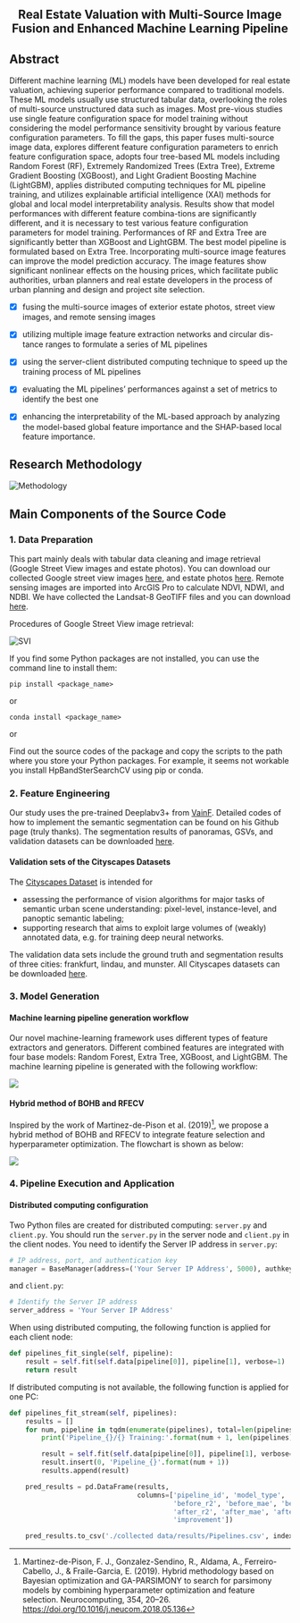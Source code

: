 



<h2 align="center">Real Estate Valuation with Multi-Source Image Fusion and Enhanced Machine Learning Pipeline
</h2>



## Abstract

Different machine learning (ML) models have been developed for real estate valuation, achieving superior performance compared to traditional models. These ML models usually use structured tabular data, overlooking the roles of multi-source unstructured data such as images. Most pre-vious studies use single feature configuration space for model training without considering the model performance sensitivity brought by various feature configuration parameters. To fill the gaps, this paper fuses multi-source image data, explores different feature configuration parameters to enrich feature configuration space, adopts four tree-based ML models including Random Forest (RF), Extremely Randomized Trees (Extra Tree), Extreme Gradient Boosting (XGBoost), and Light Gradient Boosting Machine (LightGBM), applies distributed computing techniques for ML pipeline training, and utilizes explainable artificial intelligence (XAI) methods for global and local model interpretability analysis. Results show that model performances with different feature combina-tions are significantly different, and it is necessary to test various feature configuration parameters for model training. Performances of RF and Extra Tree are significantly better than XGBoost and LightGBM. The best model pipeline is formulated based on Extra Tree. Incorporating multi-source image features can improve the model prediction accuracy. The image features show significant nonlinear effects on the housing prices, which facilitate public authorities, urban planners and real estate developers in the process of urban planning and design and project site selection.

- [x] fusing the multi-source images of exterior estate photos, street view images, and remote sensing images
- [x] utilizing multiple image feature extraction networks and circular dis-tance ranges to formulate a series of ML pipelines
- [x] using the server-client distributed computing technique to speed up the training process of ML pipelines
- [x] evaluating the ML pipelines’ performances against a set of metrics to identify the best one
- [x] enhancing the interpretability of the ML-based approach by analyzing the model-based global feature importance and the SHAP-based local feature importance.


## Research Methodology

![Methodology](https://github.com/Linhkust/Novel-ML-framework-for-residential-property-valuation/blob/main/paper%20images/image-new%20method_V1.png)



## Main Components of the Source Code

### 1. Data Preparation

This part mainly deals with tabular data cleaning and image retrieval (Google Street View images and estate photos). You can download our collected Google street view images [here](https://pan.quark.cn/s/b7befcbb258d), and estate photos [here](https://pan.baidu.com/s/14Ki5E8FDu3HdqKUSosJXqw?pwd=irhh ). Remote sensing images are imported into ArcGIS Pro to calculate NDVI, NDWI, and NDBI. We have collected the Landsat-8 GeoTIFF files and you can download [here](https://pan.quark.cn/s/ec04f161b51b). 



Procedures of Google Street View image retrieval:

![SVI](https://github.com/Linhkust/Novel-ML-framework-for-residential-property-valuation/blob/main/paper%20images/image-SVI%20collection.png)



If you find some Python packages are not installed, you can use the command line to install them:

```
pip install <package_name>
```

or

```
conda install <package_name>
```

or

Find out the source codes of the package and copy the scripts to the path where you store your Python packages. For example, it seems not workable you install HpBandSterSearchCV using pip or conda.

### 2. Feature Engineering

Our study uses the pre-trained Deeplabv3+ from [VainF](https://github.com/VainF/DeepLabV3Plus-Pytorch). Detailed codes of how to implement the semantic segmentation can be found on his Github page (truly thanks). The segmentation results of panoramas, GSVs, and validation datasets can be downloaded [here](https://drive.google.com/file/d/1kRfEm9HWoQXxguyI13AsyQwEFI_i2QR4/view?usp=sharing).

#### Validation sets of the Cityscapes Datasets

The [Cityscapes Dataset](https://www.cityscapes-dataset.com/) is intended for

* assessing the performance of vision algorithms for major tasks of semantic urban scene understanding: pixel-level, instance-level, and panoptic semantic labeling;
* supporting research that aims to exploit large volumes of (weakly) annotated data, e.g. for training deep neural networks.

The validation data sets include the ground truth and segmentation results of three cities: frankfurt, lindau, and munster. All Cityscapes datasets can be downloaded [here](https://drive.google.com/file/d/1J1B3Jc80RqGpHR4SO-WzXK5uVOwz0PZQ/view?usp=sharing).

### 3. Model Generation

#### Machine learning pipeline generation workflow

Our novel machine-learning framework uses different types of feature extractors and generators. Different combined features are integrated with four base models: Random Forest, Extra Tree, XGBoost, and LightGBM. The machine learning pipeline is generated with the following workflow:

![](https://github.com/Linhkust/Novel-ML-framework-for-residential-property-valuation/blob/main/paper%20images/image-preprocessor.png)

#### Hybrid method of BOHB and RFECV

Inspired by the work of Martinez-de-Pison et al. (2019)[^1], we propose a hybrid method of BOHB and RFECV to integrate feature selection and hyperparameter optimization. The flowchart is shown as below:

![](https://github.com/Linhkust/Novel-ML-framework-for-residential-property-valuation/blob/main/paper%20images/BOHB_RFECV.png)

### 4. Pipeline Execution and Application

#### Distributed computing configuration

Two Python files are created for distributed computing: `server.py` and `client.py`. You should run the `server.py` in the server node and `client.py` in the client nodes. You need to identify the Server IP address in `server.py`:

```python
# IP address, port, and authentication key
manager = BaseManager(address=('Your Server IP Address', 5000), authkey=b'password')
```

and `client.py`:

```python
# Identify the Server IP address
server_address = 'Your Server IP Address'
```

When using distributed computing, the following function is applied for each client node:

```python
def pipelines_fit_single(self, pipeline):
    result = self.fit(self.data[pipeline[0]], pipeline[1], verbose=1)
    return result
```

If distributed computing is not available, the following function is applied for one PC:

```python
def pipelines_fit_stream(self, pipelines):
    results = []
    for num, pipeline in tqdm(enumerate(pipelines), total=len(pipelines)):
        print('Pipeline_{}/{} Training:'.format(num + 1, len(pipelines)))

        result = self.fit(self.data[pipeline[0]], pipeline[1], verbose=1)
        result.insert(0, 'Pipeline_{}'.format(num + 1))
        results.append(result)

    pred_results = pd.DataFrame(results,
                                columns=['pipeline_id', 'model_type', 'features', 		                                          'hyperparameters', 'Time',
                                         'before_r2', 'before_mae', 'before_rmse',
                                         'after_r2', 'after_mae', 'after_rmse',
                                         'improvement'])

    pred_results.to_csv('./collected data/results/Pipelines.csv', index=False)
```

[^1]: Martinez-de-Pison, F. J., Gonzalez-Sendino, R., Aldama, A., Ferreiro-Cabello, J., & Fraile-Garcia, E. (2019). Hybrid methodology based on Bayesian optimization and GA-PARSIMONY to search for parsimony models by combining hyperparameter optimization and feature selection. Neurocomputing, 354, 20–26. https://doi.org/10.1016/j.neucom.2018.05.136
